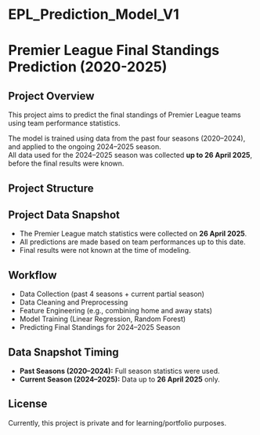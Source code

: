 # EPL_Prediction_Model_V1
# Premier League Final Standings Prediction (2020-2025)

## Project Overview
This project aims to predict the final standings of Premier League teams using team performance statistics.

The model is trained using data from the past four seasons (2020–2024), and applied to the ongoing 2024–2025 season.  
All data used for the 2024–2025 season was collected **up to 26 April 2025**, before the final results were known.

## Project Structure

## Project Data Snapshot
- The Premier League match statistics were collected on **26 April 2025**.
- All predictions are made based on team performances up to this date.
- Final results were not known at the time of modeling.

## Workflow
- Data Collection (past 4 seasons + current partial season)
- Data Cleaning and Preprocessing
- Feature Engineering (e.g., combining home and away stats)
- Model Training (Linear Regression, Random Forest)
- Predicting Final Standings for 2024–2025 Season

## Data Snapshot Timing
- **Past Seasons (2020–2024):** Full season statistics were used.
- **Current Season (2024–2025):** Data up to **26 April 2025** only.

## License
Currently, this project is private and for learning/portfolio purposes.